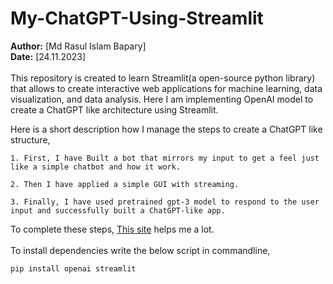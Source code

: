 # My-ChatGPT-Using-Streamlit
**Author:** [Md Rasul Islam Bapary]  
**Date:** [24.11.2023]\
\
This repository is created to learn Streamlit(a open-source python library) that allows to create interactive web applications for machine learning, data visualization, and data analysis. Here I am implementing OpenAI model to create a ChatGPT like architecture using Streamlit.

Here is a short description how I manage the steps to create a ChatGPT like structure,

    1. First, I have Built a bot that mirrors my input to get a feel just like a simple chatbot and how it work.
       
    2. Then I have applied a simple GUI with streaming.
       
    3. Finally, I have used pretrained gpt-3 model to respond to the user input and successfully built a ChatGPT-like app.
To complete these steps, [This site](https://docs.streamlit.io/develop/tutorials/llms/build-conversational-apps) helps me a lot.\
\
To install dependencies write the below script in commandline,
```
pip install openai streamlit
```
